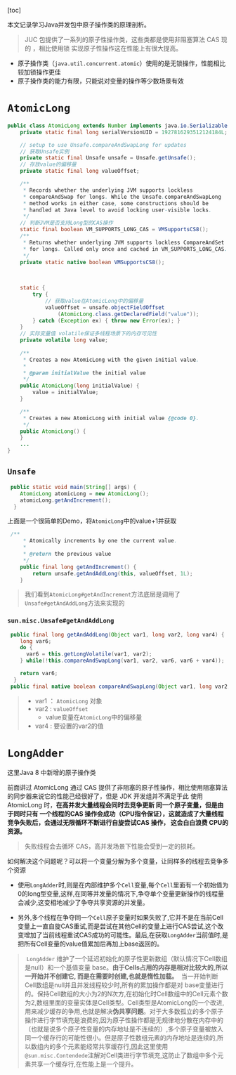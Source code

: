 [toc]

本文记录学习Java并发包中原子操作类的原理剖析。

> JUC 包提供了一系列的原子性操作类，这些类都是使用非阻塞算法 CAS 现的 ，相比使用锁 实现原子性操作这在性能上有很大提高。

+ 原子操作类（`java.util.concurrent.atomic`）使用的是无锁操作，性能相比较加锁操作更佳
+ 原子操作类的能力有限，只能说对变量的操作等少数场景有效

# `AtomicLong`

```java
public class AtomicLong extends Number implements java.io.Serializable {
    private static final long serialVersionUID = 1927816293512124184L;

    // setup to use Unsafe.compareAndSwapLong for updates
    // 获取Unsafe实例
    private static final Unsafe unsafe = Unsafe.getUnsafe();
    // 存放value的偏移量
    private static final long valueOffset;

    /**
     * Records whether the underlying JVM supports lockless
     * compareAndSwap for longs. While the Unsafe.compareAndSwapLong
     * method works in either case, some constructions should be
     * handled at Java level to avoid locking user-visible locks.
     */
    // 判断JVM是否支持Long型的CAS操作
    static final boolean VM_SUPPORTS_LONG_CAS = VMSupportsCS8();
    /**
     * Returns whether underlying JVM supports lockless CompareAndSet
     * for longs. Called only once and cached in VM_SUPPORTS_LONG_CAS.
     */
    private static native boolean VMSupportsCS8();
    
    

    static {
        try {
            // 获取value在AtomicLong中的偏移量
            valueOffset = unsafe.objectFieldOffset
                (AtomicLong.class.getDeclaredField("value"));
        } catch (Exception ex) { throw new Error(ex); }
    }
	// 实际变量值 volatile保证多线程场景下的内存可见性
    private volatile long value;
    
    /**
     * Creates a new AtomicLong with the given initial value.
     *
     * @param initialValue the initial value
     */
    public AtomicLong(long initialValue) {
        value = initialValue;
    }

    /**
     * Creates a new AtomicLong with initial value {@code 0}.
     */
    public AtomicLong() {
    }
    ...
}    
```

## `Unsafe`

```java
 public static void main(String[] args) {
    AtomicLong atomicLong = new AtomicLong();
    atomicLong.getAndIncrement();
  }
```

上面是一个很简单的Demo，将`AtomicLong`中的value+1并获取

```java
 /**
     * Atomically increments by one the current value.
     *
     * @return the previous value
     */
    public final long getAndIncrement() {
        return unsafe.getAndAddLong(this, valueOffset, 1L);
    }
```

> 我们看到`AtomicLong#getAndIncrement`方法底层是调用了`Unsafe#getAndAddLong`方法来实现的

### `sun.misc.Unsafe#getAndAddLong`

```java
 public final long getAndAddLong(Object var1, long var2, long var4) {
    long var6;
    do {
      var6 = this.getLongVolatile(var1, var2);
    } while(!this.compareAndSwapLong(var1, var2, var6, var6 + var4));

    return var6;
  }
 public final native boolean compareAndSwapLong(Object var1, long var2, long var4, long var6);
```

> + var1  ： `AtomicLong` 对象
> + var2  :   `valueOffset` 
>   + value变量在`AtomicLong`中的偏移量
> + var4  :  要设置的var2的值

# `LongAdder`

这里Java 8 中新增的原子操作类

前面讲过 AtomicLong 通过 CAS 提供了非阻塞的原子性操作，相比使用阻塞算法的同步器来说它的性能己经很好了，但是 JDK 开发组并不满足于此 使用 AtomicLong 时，**在高并发大量线程会同时去竞争更新 同一个原子变量，但是由于同时只有 一个线程的CAS 操作会成功（CPU指令保证），这就造成了大量线程竞争失败后，会通过无限循环不断进行自旋尝试CAS 操作， 这会白白浪费 CPU的资源。**

> 失败线程会去循环 CAS，高并发场景下性能会受到一定的损耗。

如何解决这个问题呢？可以将一个变量分解为多个变量，让同样多的线程去竞争多个资源



+ 使用`LongAdder`时,则是在内部维护多个`Cell`变量,每个`Cell`里面有一个初始值为0的long型变量,这样,在同等并发量的情况下,争夺单个变量更新操作的线程量会减少,这变相地减少了争夺共享资源的并发量。

+ 另外,多个线程在争夺同一个`Cell`原子变量时如果失败了,它并不是在当前Cell变量上一直自旋CAS重试,而是尝试在其他Cell的变量上进行CAS尝试,这个改变增加了当前线程重试CAS成功的可能性。最后,在获取`LongAdder`当前值时,是把所有Cell变量的value值累加后再加上base返回的。

> ​	`LongAdder` 维护了一个延迟初始化的原子性更新数组（默认情况下Cell数组是null）和一个基值变量 base。**由于Cells占用的内存是相对比较大的,所以一开始并不创建它, 而是在需要时创建,也就是惰性加载。**
> ​	当一开始判断 Cell数组是null并且并发线程较少时,所有的累加操作都是对 base变量进行的。保持Cell数组的大小为2的N次方,在初始化时Cell数组中的Cell元素个数为2,数组里面的变量实体是Cell类型。Cell类型是AtomicLong的一个改进,用来减少缓存的争用,也就是解决**伪共享问题**。
> ​       对于大多数孤立的多个原子操作进行字节填充是浪费的,因为原子性操作都是无规律地分散在内存中的（也就是说多个原子性变量的内存地址是不连续的）,多个原子变量被放入同一个缓存行的可能性很小。但是原子性数组元素的内存地址是连续的,所以数组内的多个元素能经常共享缓存行,因此这里使用`@sun.misc.Contendede`注解对Cell类进行字节填充,这防止了数组中多个元素共享一个缓存行,在性能上是一个提升。